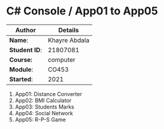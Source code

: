 # C# Console / App01 to App05
| Author | Details |
| ---- | ---- |
**Name**: | Khayre Abdala  |
**Student ID**: | 21807081 |
**Course:** | computer |
**Module**: | CO453     |
**Started**: | 2021 |    

1. App01: Distance Converter
2. App02: BMI Calculator
3. App03: Students Marks
4. App04: Social Network
5. App05: R-P-S Game
